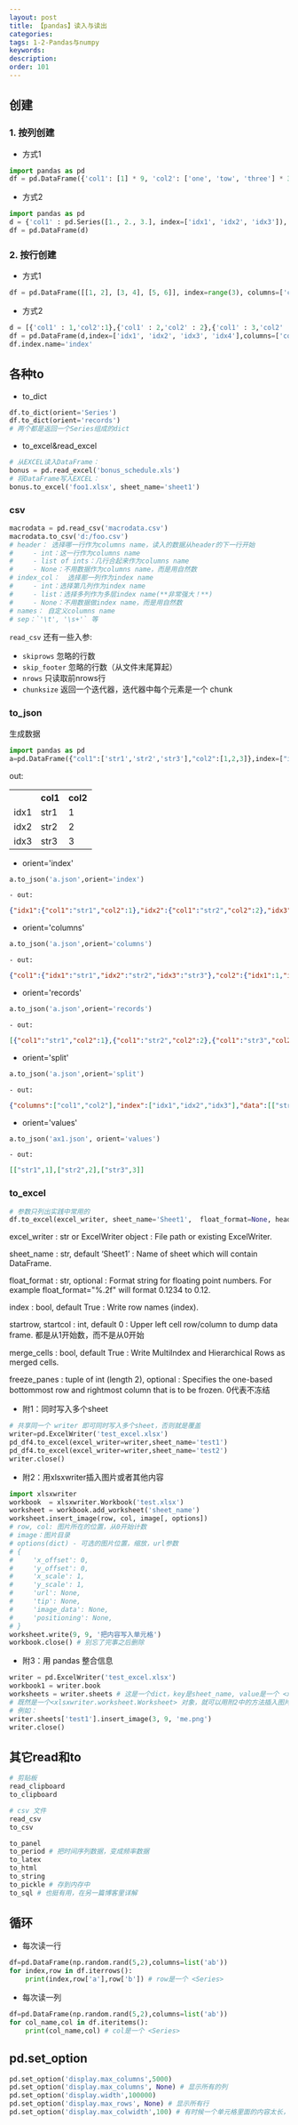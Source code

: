 ```yaml
---
layout: post
title: 【pandas】读入与读出
categories:
tags: 1-2-Pandas与numpy
keywords:
description:
order: 101
---
```


## 创建
### 1. 按列创建
- 方式1
```python
import pandas as pd
df = pd.DataFrame({'col1': [1] * 9, 'col2': ['one', 'tow', 'three'] * 3}, index=range(9))
```
- 方式2
```python
import pandas as pd
d = {'col1' : pd.Series([1., 2., 3.], index=['idx1', 'idx2', 'idx3']),'col2' : pd.Series([1., 2., 3., 4.], index=['idx1', 'idx2', 'idx3', 'idx4'])}
df = pd.DataFrame(d)
```


### 2. 按行创建
- 方式1
```py
df = pd.DataFrame([[1, 2], [3, 4], [5, 6]], index=range(3), columns=['col1', 'col2'])
```
- 方式2
```python
d = [{'col1' : 1,'col2':1},{'col1' : 2,'col2' : 2},{'col1' : 3,'col2' : 3},{'col2' : 4}]
df = pd.DataFrame(d,index=['idx1', 'idx2', 'idx3', 'idx4'],columns=['col1','col2'])
df.index.name='index'
```

## 各种to
- to_dict
```python
df.to_dict(orient='Series')
df.to_dict(orient='records')
# 两个都是返回一个Series组成的dict
```
- to_excel&read_excel
```python
# 从EXCEL读入DataFrame：
bonus = pd.read_excel('bonus_schedule.xls')
# 将DataFrame写入EXCEL：
bonus.to_excel('foo1.xlsx', sheet_name='sheet1')
```

### csv
```python
macrodata = pd.read_csv('macrodata.csv')
macrodata.to_csv('d:/foo.csv')
# header： 选择哪一行作为columns name，读入的数据从header的下一行开始
#     - int：这一行作为columns name
#     - list of ints：几行合起来作为columns name
#     - None：不用数据作为columns name，而是用自然数
# index_col：  选择那一列作为index name
#     - int：选择第几列作为index name
#     - list：选择多列作为多层index name(**非常强大！**)
#     - None：不用数据做index name，而是用自然数
# names： 自定义columns name
# sep：`'\t', '\s+'` 等
```

`read_csv` 还有一些入参:
- `skiprows` 忽略的行数
- `skip_footer` 忽略的行数（从文件末尾算起）
- `nrows` 只读取前nrows行
- `chunksize` 返回一个迭代器，迭代器中每个元素是一个 chunk


### to_json

生成数据
```Python
import pandas as pd
a=pd.DataFrame({"col1":['str1','str2','str3'],"col2":[1,2,3]},index=["idx1","idx2","idx3"])
```

out:

<table>
<tr><th></th><th>col1</th><th>col2</th></tr>
<tr><td>idx1</td><td>str1</td><td>1</td></tr>
<tr><td>idx2</td><td>str2</td><td>2</td></tr>
<tr><td>idx3</td><td>str3</td><td>3</td></tr>
</table>



- orient='index'
```Python
a.to_json('a.json',orient='index')
```
    - out:
```Json
{"idx1":{"col1":"str1","col2":1},"idx2":{"col1":"str2","col2":2},"idx3":{"col1":"str3","col2":3}}
```

- orient='columns'
```Python
a.to_json('a.json',orient='columns')
```
    - out:  
```Json
{"col1":{"idx1":"str1","idx2":"str2","idx3":"str3"},"col2":{"idx1":1,"idx2":2,"idx3":3}}
```
- orient='records'
```Python
a.to_json('a.json',orient='records')
```
    - out:  
```Json
[{"col1":"str1","col2":1},{"col1":"str2","col2":2},{"col1":"str3","col2":3}]
```
- orient='split'
```Python
a.to_json('a.json',orient='split')
```
    - out:
```Json
{"columns":["col1","col2"],"index":["idx1","idx2","idx3"],"data":[["str1",1],["str2",2],["str3",3]]}
```

- orient='values'
```Python
a.to_json('ax1.json', orient='values')
```
    - out:
```Json
[["str1",1],["str2",2],["str3",3]]
```

### to_excel
```py
# 参数只列出实践中常用的
df.to_excel(excel_writer, sheet_name='Sheet1',  float_format=None, header=True, index=True, startrow=0, startcol=0, engine=None, merge_cells=True, encoding=None, na_rep='', inf_rep='inf', freeze_panes=None)
```

excel_writer : str or ExcelWriter object
:    File path or existing ExcelWriter.

sheet_name : str, default ‘Sheet1’
:    Name of sheet which will contain DataFrame.

float_format : str, optional
:    Format string for floating point numbers. For example float_format="%.2f" will format 0.1234 to 0.12.

index : bool, default True
:    Write row names (index).

startrow, startcol : int, default 0
:    Upper left cell row/column to dump data frame. 都是从1开始数，而不是从0开始

merge_cells : bool, default True
:    Write MultiIndex and Hierarchical Rows as merged cells.

freeze_panes : tuple of int (length 2), optional
:    Specifies the one-based bottommost row and rightmost column that is to be frozen. 0代表不冻结



- 附1：同时写入多个sheet
```py
# 共享同一个 writer 即可同时写入多个sheet，否则就是覆盖
writer=pd.ExcelWriter('test_excel.xlsx')
pd_df4.to_excel(excel_writer=writer,sheet_name='test1')
pd_df4.to_excel(excel_writer=writer,sheet_name='test2')
writer.close()
```
- 附2：用xlsxwriter插入图片或者其他内容
```py
import xlsxwriter
workbook  = xlsxwriter.Workbook('test.xlsx')
worksheet = workbook.add_worksheet('sheet_name')
worksheet.insert_image(row, col, image[, options])
# row, col: 图片所在的位置，从0开始计数
# image：图片目录
# options(dict) - 可选的图片位置，缩放，url参数
# {
#     'x_offset': 0,
#     'y_offset': 0,
#     'x_scale': 1,
#     'y_scale': 1,
#     'url': None,
#     'tip': None,
#     'image_data': None,
#     'positioning': None,
# }
worksheet.write(9, 9, '把内容写入单元格')
workbook.close() # 别忘了完事之后删除
```
- 附3：用 pandas 整合信息
```py
writer = pd.ExcelWriter('test_excel.xlsx')
workbook1 = writer.book
worksheets = writer.sheets # 这是一个dict，key是sheet_name, value是一个 <xlsxwriter.worksheet.Worksheet> 对象
# 既然是一个<xlsxwriter.worksheet.Worksheet> 对象，就可以用附2中的方法插入图片和数据
# 例如：
writer.sheets['test1'].insert_image(3, 9, 'me.png')
writer.close()
```

## 其它read和to
```py
# 剪贴板
read_clipboard
to_clipboard

# csv 文件
read_csv
to_csv

to_panel
to_period # 把时间序列数据，变成频率数据
to_latex
to_html
to_string
to_pickle # 存到内存中
to_sql # 也挺有用，在另一篇博客里详解
```

## 循环
- 每次读一行
```py
df=pd.DataFrame(np.random.rand(5,2),columns=list('ab'))
for index,row in df.iterrows():
    print(index,row['a'],row['b']) # row是一个 <Series>
```
- 每次读一列
```py
df=pd.DataFrame(np.random.rand(5,2),columns=list('ab'))
for col_name,col in df.iteritems():
    print(col_name,col) # col是一个 <Series>
```


## pd.set_option

```py
pd.set_option('display.max_columns',5000)
pd.set_option('display.max_columns', None) # 显示所有的列
pd.set_option('display.width',100000)
pd.set_option('display.max_rows', None) # 显示所有行
pd.set_option('display.max_colwidth',100) # 有时候一个单元格里面的内容太长，超过上限会不显示并加上省略号
```
